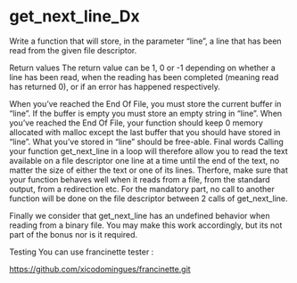 # get_next_line_Dx

Write a function that will store, in the parameter “line”, a line that has been read from the given file descriptor.

Return values
The return value can be 1, 0 or -1 depending on whether a line has been read, when the reading has been completed (meaning read has returned 0), or if an error has happened respectively.

When you’ve reached the End Of File, you must store the current buffer in “line”. If the buffer is empty you must store an empty string in “line”.
When you’ve reached the End Of File, your function should keep 0 memory allocated with malloc except the last buffer that you should have stored in “line”.
What you’ve stored in “line” should be free-able.
Final words
Calling your function get_next_line in a loop will therefore allow you to read the text available on a file descriptor one line at a time until the end of the text, no matter the size of either the text or one of its lines. Therfore, make sure that your function behaves well when it reads from a file, from the standard output, from a redirection etc. For the mandatory part, no call to another function will be done on the file descriptor between 2 calls of get_next_line.

Finally we consider that get_next_line has an undefined behavior when reading from a binary file. You may make this work accordingly, but its not part of the bonus nor is it required.

Testing
You can use francinette tester :

https://github.com/xicodomingues/francinette.git
